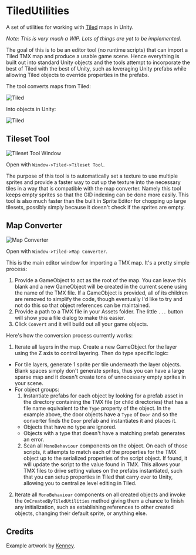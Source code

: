 # TiledUtilities

A set of utilities for working with [Tiled](http://mapeditor.org) maps in Unity.

*Note: This is very much a WIP. Lots of things are yet to be implemented.*

The goal of this is to be an editor tool (no runtime scripts) that can import a Tiled TMX map and produce a usable game scene. Hence everything is built out into standard Unity objects and the tools attempt to incorporate the best of Tiled with the best of Unity, such as leveraging Unity prefabs while allowing Tiled objects to override properties in the prefabs.

The tool converts maps from Tiled:

![Tiled](https://github.com/UnityCommunity/TiledUtilities/raw/master/Readme_Tiled.png)

Into objects in Unity:

![Tiled](https://github.com/UnityCommunity/TiledUtilities/raw/master/Readme_Unity.png)

## Tileset Tool

![Tileset Tool Window](https://github.com/UnityCommunity/TiledUtilities/raw/master/Readme_TilesetTool.png)

Open with `Window->Tiled->Tileset Tool`.

The purpose of this tool is to automatically set a texture to use multiple sprites and provide a faster way to cut up the texture into the necessary tiles in a way that is compatible with the map converter. Namely this tool keeps empty sprites so that the GID indexing can be done more easily. This tool is also much faster than the built in Sprite Editor for chopping up large tilesets, possibly simply because it doesn't check if the sprites are empty.

## Map Converter

![Map Converter](https://github.com/UnityCommunity/TiledUtilities/raw/master/Readme_MapConverter.png)

Open with `Window->Tiled->Map Converter`.

This is the main editor window for importing a TMX map. It's a pretty simple process:

1. Provide a GameObject to act as the root of the map. You can leave this blank and a new GameObject will be created in the current scene using the name of the TMX file. If a GameObject is provided, all of its children are removed to simplify the code, though eventually I'd like to try and not do this so that object references can be maintained.
2. Provide a path to a TMX file in your Assets folder. The little `...` button will show you a file dialog to make this easier.
3. Click `Convert` and it will build out all your game objects.

Here's how the conversion process currently works:

1. Iterate all layers in the map. Create a new GameObject for the layer using the Z axis to control layering. Then do type specific logic:
  - For tile layers, generate 1 sprite per tile underneath the layer objects. Blank spaces simply don't generate sprites, thus you can have a large sparse map and it doesn't create tons of unnecessary empty sprites in your scene.
  - For object groups:
    1. Instantiate prefabs for each object by looking for a prefab asset in the directory containing the TMX file (or child directories) that has a file name equivalent to the `Type` property of the object. In the example above, the door objects have a `Type` of `Door` and so the converter finds the `Door` prefab and instantiates it and places it.
      - Objects that have no type are ignored.
      - Objects with a type that doesn't have a matching prefab generates an error.
    2. Scan all `MonoBehaviour` components on the object. On each of those scripts, it attempts to match each of the properties for the TMX object up to the serialized properties of the script object. If found, it will update the script to the value found in TMX. This allows your TMX files to drive setting values on the prefabs instantiated, such that you can setup properties in Tiled that carry over to Unity, allowing you to centralize level editing in Tiled.
2. Iterate all `MonoBehaviour` components on all created objects and invoke the `OnCreatedByTiledUtilities` method giving them a chance to finish any initialization, such as establishing references to other created objects, changing their default sprite, or anything else.

## Credits

Example artwork by [Kenney](http://kenney.nl).
